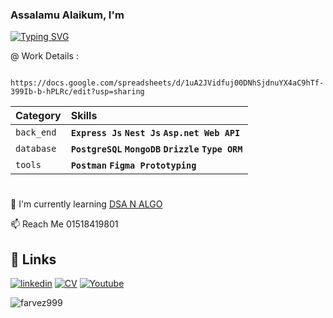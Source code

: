 
### Assalamu Alaikum, I'm 
[![Typing SVG](https://readme-typing-svg.herokuapp.com?font=Fira+Code&pause=1000&width=435&lines=Mohammad+Bin+Ab.+Jalil+Sheakh+%F0%9F%91%8B)](https://git.io/typing-svg)
<!---
### Assalamu Alaikum, I'm Mohammad Bin Ab. Jalil Sheakh 👋
 -->
<!---
 - frf
 - [Awesome README](https://github.com/matiassingers/awesome-readme) 
 -->


 
 @ Work Details :
```http
 https://docs.google.com/spreadsheets/d/1uA2JVidfuj00DNhSjdnuYX4aC9hTf-399Ib-b-hPLRc/edit?usp=sharing
```

| Category    |   Skills                                                                       |
| :--------   |  :---------------------------------------------------------------------------  |
| `back_end`  |   **`Express Js`  `Nest Js` `Asp.net Web API`**                |
| `database`  |   **`PostgreSQL` `MongoDB` `Drizzle` `Type ORM`**                              |
| `tools`     |   **`Postman` `Figma Prototyping`**                                            |

<!---
| `front_end` |   **`Next Js` `Tanstack Query` `Justand` `Tailwind CSS` `Svelte`**             |
-->

#
<!---
👩‍💻 I'm currently working on 
-->
🧠 I'm currently learning [DSA N ALGO](https://github.com/MohammadSheakh/LeetCode)
<!---
👯‍♀️ I'm looking to collaborate on...

🤔 I'm looking for help with...

💬 Ask me about...
-->
📫 Reach Me 01518419801
<!---
😄 Pronouns...

⚡️ Fun fact...
-->


## 🔗 Links

[![linkedin](https://img.shields.io/badge/linkedin-0A66C2?style=for-the-badge&logo=linkedin&logoColor=white)](https://www.linkedin.com/in/mohammad-sheakh)
[![CV](https://img.shields.io/badge/my_CV-000?style=for-the-badge&logo=ko-fi&logoColor=white)](https://flowcv.com/resume/sm0eusv71i)
[![Youtube](https://img.shields.io/badge/Youtube-000?style=for-the-badge&logo=ko-fi&logoColor=white)](https://www.youtube.com/@galleryOfSheakh)


<!---
## Usage/Examples

```javascript
import Component from 'my-project'

function App() {
  return <Component />
}
```

@ Credit Goes to : https://readme.so

## Hi there 👋


**MohammadSheakh/mohammadsheakh** is a ✨ _special_ ✨ repository because its `README.md` (this file) appears on your GitHub profile.

Here are some ideas to get you started:

- 🔭 I’m currently working on ...
- 🌱 I’m currently learning ...
- 👯 I’m looking to collaborate on ...
- 🤔 I’m looking for help with ...
- 💬 Ask me about ...
- 📫 How to reach me: ...
- 😄 Pronouns: ...
- ⚡ Fun fact: ...
-->

 <p align="left"> <img src="https://komarev.com/ghpvc/?username=MohammadSheakh&label=Profile%20views&color=0e75b6&style=flat" alt="farvez999" /> </p>
